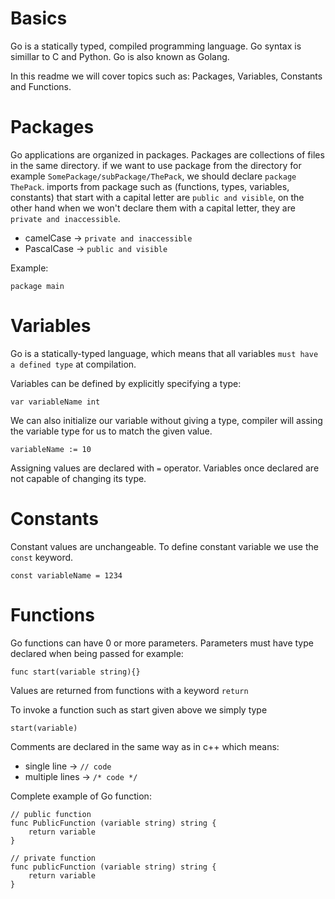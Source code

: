 # Basics

Go is a statically typed, compiled programming language. Go syntax is simillar to C and Python.
Go is also known as Golang.

In this readme we will cover topics such as: Packages, Variables, Constants and Functions.

# Packages
Go applications are organized in packages. Packages are collections of files in the same directory.
if we want to use package from the directory for example `SomePackage/subPackage/ThePack`, we should declare `package ThePack`.
imports from package such as (functions, types, variables, constants) that start with a capital letter are `public and visible`, 
on the other hand when we won't declare them with a capital letter, they are `private and inaccessible`.
- camelCase -> `private and inaccessible`
- PascalCase -> `public and visible` 

Example:
```
package main
```
# Variables
Go is a statically-typed language, which means that all variables `must have a defined type` at compilation.

Variables can be defined by explicitly specifying a type:
```
var variableName int
```

We can also initialize our variable without giving a type, compiler will assing the variable type for us to match the given value.
```
variableName := 10
```

Assigning values are declared with `=` operator. 
Variables once declared are not capable of changing its type.

# Constants
Constant values are unchangeable. To define constant variable we use the `const` keyword.
```
const variableName = 1234
```

# Functions
Go functions can have 0 or more parameters. Parameters must have type declared when being passed for example:
```
func start(variable string){}
```

Values are returned from functions with a keyword `return`

To invoke a function such as start given above we simply type
```
start(variable)
```

Comments are declared in the same way as in c++ which means:
- single line -> `// code`
- multiple lines -> `/* code */`

Complete example of Go function:
```
// public function
func PublicFunction (variable string) string {
    return variable
}

// private function
func publicFunction (variable string) string {
    return variable
}
```